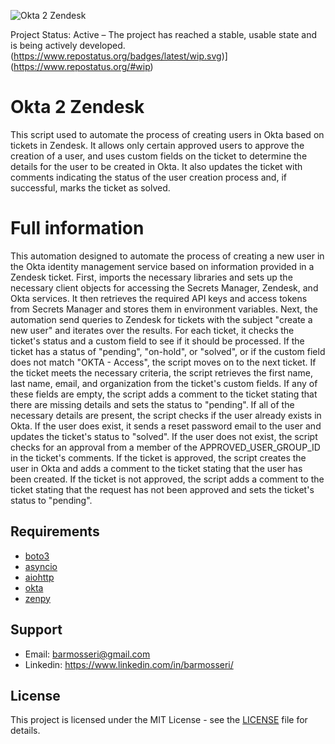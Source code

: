 ![Okta 2 Zendesk](https://i.ibb.co/cQyr7Kf/Zendesk2-Okta.jpg)

Project Status: Active – The project has reached a stable, usable state and is being actively developed.(https://www.repostatus.org/badges/latest/wip.svg)](https://www.repostatus.org/#wip)

# Okta 2 Zendesk

This script used to automate the process of creating users in Okta based on tickets in Zendesk. It allows only certain approved users to approve the creation of a user, and uses custom fields on the ticket to determine the details for the user to be created in Okta. It also updates the ticket with comments indicating the status of the user creation process and, if successful, marks the ticket as solved.

# Full information
This automation designed to automate the process of creating a new user in the Okta identity management service based on information provided in a Zendesk ticket. First, imports the necessary libraries and sets up the necessary client objects for accessing the Secrets Manager, Zendesk, and Okta services. It then retrieves the required API keys and access tokens from Secrets Manager and stores them in environment variables. Next, the automation send queries to Zendesk for tickets with the subject "create a new user" and iterates over the results. For each ticket, it checks the ticket's status and a custom field to see if it should be processed. If the ticket has a status of "pending", "on-hold", or "solved", or if the custom field does not match "OKTA - Access", the script moves on to the next ticket. If the ticket meets the necessary criteria, the script retrieves the first name, last name, email, and organization from the ticket's custom fields. If any of these fields are empty, the script adds a comment to the ticket stating that there are missing details and sets the status to "pending". If all of the necessary details are present, the script checks if the user already exists in Okta. If the user does exist, it sends a reset password email to the user and updates the ticket's status to "solved". If the user does not exist, the script checks for an approval from a member of the APPROVED_USER_GROUP_ID in the ticket's comments. If the ticket is approved, the script creates the user in Okta and adds a comment to the ticket stating that the user has been created. If the ticket is not approved, the script adds a comment to the ticket stating that the request has not been approved and sets the ticket's status to "pending".

## Requirements

* [boto3](https://pypi.org/project/boto3)
* [asyncio](https://pypi.org/project/asyncio)
* [aiohttp](https://pypi.org/project/aiohttp)
* [okta](https://pypi.org/project/okta) 
* [zenpy](https://pypi.org/project/zenpy)

## Support

* Email: barmosseri@gmail.com
* Linkedin: https://www.linkedin.com/in/barmosseri/

## License

This project is licensed under the MIT License - see the [LICENSE](LICENSE) file for details.
